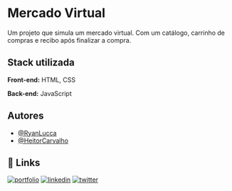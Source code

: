 
# Mercado Virtual

Um projeto que simula um mercado virtual. Com um catálogo, carrinho de compras e recibo após finalizar a compra.
## Stack utilizada

**Front-end:** HTML, CSS

**Back-end:** JavaScript


## Autores

- [@RyanLucca](https://github.com/LuccaRyan)
- [@HeitorCarvalho](https://github.com/HeitorCarvalhoCampos)
## 🔗 Links
[![portfolio](https://img.shields.io/badge/my_portfolio-000?style=for-the-badge&logo=ko-fi&logoColor=white)](https://katherineoelsner.com/)
[![linkedin](https://img.shields.io/badge/linkedin-0A66C2?style=for-the-badge&logo=linkedin&logoColor=white)](https://www.linkedin.com/)
[![twitter](https://img.shields.io/badge/twitter-1DA1F2?style=for-the-badge&logo=twitter&logoColor=white)](https://twitter.com/)

